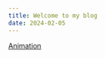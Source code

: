 ```yaml
---
title: Welcome to my blog
date: 2024-02-05
---
```

[Animation][1]

[1]: <_posts/_05-29-2024-Animation.md>
